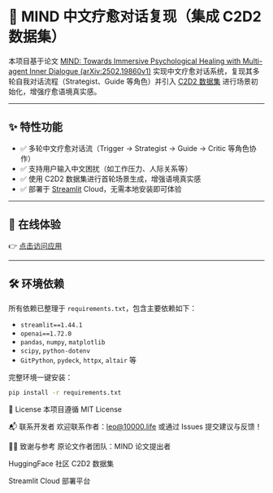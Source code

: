 # 🧠 MIND 中文疗愈对话复现（集成 C2D2 数据集）

本项目基于论文 [MIND: Towards Immersive Psychological Healing with Multi-agent Inner Dialogue (arXiv:2502.19860v1)](https://arxiv.org/abs/2502.19860) 实现中文疗愈对话系统，复现其多轮自我对话流程（Strategist、Guide 等角色）并引入 [C2D2 数据集](https://huggingface.co/datasets/IMCS-DQA/C2D2) 进行场景初始化，增强疗愈语境真实感。

---

## ✨ 特性功能

- ✅ 多轮中文疗愈对话流（Trigger → Strategist → Guide → Critic 等角色协作）
- ✅ 支持用户输入中文困扰（如工作压力、人际关系等）
- ✅ 使用 C2D2 数据集进行首轮场景生成，增强语境真实感
- ✅ 部署于 [Streamlit](https://streamlit.io/) Cloud，无需本地安装即可体验

---

## 🚀 在线体验

👉 [点击访问应用](https://mind-therapy-app-cxjm9dezvr5sfzasa5pcbs.streamlit.app/)

---


## 🛠️ 环境依赖

所有依赖已整理于 `requirements.txt`，包含主要依赖如下：

- `streamlit==1.44.1`
- `openai==1.72.0`
- `pandas`, `numpy`, `matplotlib`
- `scipy`, `python-dotenv`
- `GitPython`, `pydeck`, `httpx`, `altair` 等

完整环境一键安装：

```bash
pip install -r requirements.txt
```

📄 License
本项目遵循 MIT License

📬 联系开发者
欢迎联系作者：leo@10000.life
或通过 Issues 提交建议与反馈！

🙋‍♂️ 致谢与参考
原论文作者团队：MIND 论文提出者

HuggingFace 社区 C2D2 数据集

Streamlit Cloud 部署平台



